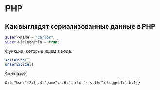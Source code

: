 # PHP

## Как выглядят сериализованные данные в PHP

```php
$user->name = "carlos";
$user->isLoggedIn = true;
```

Функции, которые ищем в коде:

```php
serialize()
unserialize()
```

Serialized:

```
O:4:"User":2:{s:4:"name":s:6:"carlos"; s:10:"isLoggedIn":b:1;}
```
